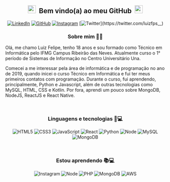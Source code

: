 <h2 align="center">
  <img src="https://camo.githubusercontent.com/e8e7b06ecf583bc040eb60e44eb5b8e0ecc5421320a92929ce21522dbc34c891/68747470733a2f2f6d656469612e67697068792e636f6d2f6d656469612f6876524a434c467a6361737252346961377a2f67697068792e676966" width="30px" 
  style="
  width: 25px;
  height: 25px;
  margin-right: 5px;
  ">
  <strong>Bem vindo(a) ao meu GitHub</strong>
  <img src="https://camo.githubusercontent.com/e8e7b06ecf583bc040eb60e44eb5b8e0ecc5421320a92929ce21522dbc34c891/68747470733a2f2f6d656469612e67697068792e636f6d2f6d656469612f6876524a434c467a6361737252346961377a2f67697068792e676966" width="30px" 
  style="
  width: 25px;
  height: 25px;
  margin-left: 5px;
  ">
</h2>

<div>
  
  <div align="center">
    
  [![LinkedIn](https://img.shields.io/badge/LinkedIn-070A26?style=for-the-badge&logo=linkedin&logoColor=white&link=https://www.linkedin.com/in/luiz-felipe-sena-b151971b3/)](https://www.linkedin.com/in/luiz-felipe-sena-b151971b3/)
  [![GitHub](https://img.shields.io/badge/GitHub-070A26?style=for-the-badge&logo=github&logoColor=white&link=https://github.com/LuizFPS04)](https://github.com/LuizFPS04)
  [![Instagram](https://img.shields.io/badge/Instagram-070A26?style=for-the-badge&logo=instagram&logoColor=white&link=https://www.instagram.com/luizfelipe_0401/)](https://www.instagram.com/luizfelipe_0401/)
  [![Twitter](https://img.shields.io/badge/Twitter-070A26?style=for-the-badge&logo=twitter&logoColor=white&link=https://twitter.com/luizfps__)](https://twitter.com/luizfps__)
  
</div>

<div>
  <h3 align="center"><strong>Sobre mim 🐔🖤</strong></h3>
  Olá, me chamo Luiz Felipe, tenho 18 anos e sou formado como Técnico em Informática pelo IFMG Campus Ribeirão das Neves. 
  Atualmente curso o 1° período de Sistemas de Informação no Centro Universitário Una.
  
  <p></p>
  
  Comecei a me interessar pela área de informática e de programação no ano de 2019, quando inicei o curso Técnico em Informática e fui ter meus primeiros contatos com   programação.
  Durante o curso, fui aprendendo, principalmente, Python e Javascript, além de outras tecnologias como MySQL, HTML, CSS e Kotlin. Por fora, aprendi um pouco sobre 
  MongoDB, NodeJS, ReactJS e React Native.
</div>

</br>

<div>
  <h3 align="center"><strong>Linguagens e tecnologias 🚀💻 </strong></h3>
  
  <div align="center">

  ![HTML5](https://img.shields.io/badge/html%205-121737?style=for-the-badge&logo=html5&logoColor=white&labelColor=070A26)
  ![CSS3](https://img.shields.io/badge/css%203-121737?style=for-the-badge&logo=css3&logoColor=white&labelColor=070A26)
  ![JavaScript](https://img.shields.io/badge/-JavaScript-121737?style=for-the-badge&logo=javascript&logoColor=white&labelColor=070A26)
  ![React](https://img.shields.io/badge/react-121737?style=for-the-badge&logo=react&logoColor=white&labelColor=070A26)
  ![Python](https://img.shields.io/badge/-Python-121737?style=for-the-badge&logo=python&logoColor=white&labelColor=070A26)
  ![Node](https://img.shields.io/badge/-node-121737?style=for-the-badge&logo=node.js&logoColor=white&labelColor=070A26)
  ![MySQL](https://img.shields.io/badge/MySQL-121737?style=for-the-badge&logo=mysql&logoColor=white&labelColor=070A26)
  ![MongoDB](https://img.shields.io/badge/MongoDB-121737?style=for-the-badge&logo=mongodb&logoColor=white&labelColor=070A26)
  
</div>

</br>

<div>
  <h3 align="center"><strong>Estou aprendendo 📚💻</strong></h3>
  
  <div align="center">
    
  ![Instagram](https://img.shields.io/badge/react-121737?style=for-the-badge&logo=react&logoColor=white&labelColor=070A26)
  ![Node](https://img.shields.io/badge/-node-121737?style=for-the-badge&logo=node.js&logoColor=white&labelColor=070A26)
  ![PHP](https://img.shields.io/badge/-php-121737?style=for-the-badge&logo=php&logoColor=white&labelColor=070A26)
  ![MongoDB](https://img.shields.io/badge/MongoDB-121737?style=for-the-badge&logo=mongodb&logoColor=white&labelColor=070A26)
  ![AWS](https://img.shields.io/badge/Amazon_AWS-121737?style=for-the-badge&logo=amazon-aws&logoColor=white&labelColor=070A26)
  
</div>

</br>


